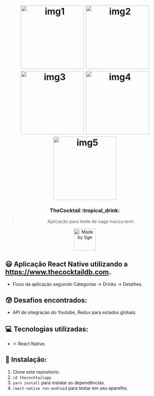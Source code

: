<h1 align="center">
    <img alt="img1" src="https://i.imgur.com/SO8Z0PS.jpg" width="200" heigth="416" />
    <img alt="img2" src="https://i.imgur.com/4t4pkJT.jpg" width="200" heigth="416" />
    <img alt="img3" src="https://i.imgur.com/OaIPYcF.jpg" width="200" heigth="416" />
    <img alt="img4" src="https://i.imgur.com/C6dOXBA.jpg" width="200" heigth="416" />
    <img alt="img5" src="https://i.imgur.com/fQdjkHj.jpg" width="200" heigth="416" />
    
</h1>

<h3 align="center">
  TheCocktail :tropical_drink:
</h3>

<blockquote align="center">Aplicação para teste de vaga mazza.tech.</blockquote>

<p align="center">
  <a href="http://sgeinformatica.com.br/">
    <img alt="Made by Sge" src="https://i.imgur.com/Dm7Xym9.png" width="70" heigth="20">
  </a>
</p>

## :smiley: Aplicação React Native utilizando a https://www.thecocktaildb.com.

- Fluxo da aplicação seguindo Categorias → Drinks → Detalhes.

## :cold_sweat: Desafios encontrados:

- API de integração do Youtube, Redux para estados globais.

## :computer: Tecnologias utilizadas:

- ⚛️ React Native.

## :dvd: Instalação:

1. Clone este repositorio.
2. `cd thecocktailapp`<br />
3. `yarn install` para instalar as dependências.<br />
4. `react-native run-android` para testar em seu aparelho.<br />
